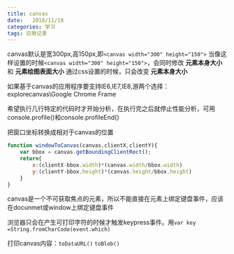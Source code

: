 ```yaml
---
title: canvas 
date:   2018/11/18
categories: 学习
tags: 日常记录
---
```


canvas默认是宽300px,高150px,即``<canvas width="300" height="150">``
当像这样设置的时候``<canvas width="300" height="150">``，会同时修改 **元素本身大小**和 **元素绘图表面大小**
通过css设置的时候，只会改变 **元素本身大小**

如果基于canvas的应用程序要支持IE6,IE7,IE8,游两个选择：explorecanvas\Google Chrome Frame

希望执行几行特定的代码时才开始分析，在执行完之后就停止性能分析，可用console.profile()和console.profileEnd()

把窗口坐标转换成相对于canvas的位置
```js
function windowToCanvas(canvas,clientX,clientY){
    var bbox = canvas.getBoundingClientRect();
    return{
        x:(clientX-bbox.width)*(canvas.width/bbox.width)
        y:(clientY-bbox.height)*(canvas.height/bbox.height)
    }
} 
```

canvas是一个不可获取焦点的元素，所以不能直接在元素上绑定键盘事件，应该在docunmet或window上绑定键盘事件

浏览器只会在产生可打印字符的时候才触发keypress事件。用``var key =String.fromCharCode(event.which)``

打印canvas内容：``toDataURL()``  ``toBlob()``